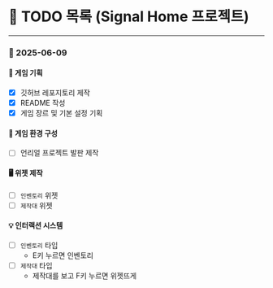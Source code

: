 # 📝 TODO 목록 (Signal Home 프로젝트)

---

### 📅 2025-06-09

#### 📖 게임 기획

- [x] 깃허브 레포지토리 제작
- [x] README 작성
- [x] 게임 장르 및 기본 설정 기획

#### 🧱 게임 환경 구성

- [ ] 언리얼 프로젝트 발판 제작

#### 🖥️ 위젯 제작

- [ ] `인벤토리` 위젯
- [ ] `제작대` 위젯

#### 💡 인터랙션 시스템
- [ ] `인벤토리` 타입
    - E키 누르면 인벤토리
- [ ] `제작대` 타입
    - 제작대를 보고 F키 누르면 위젯뜨게